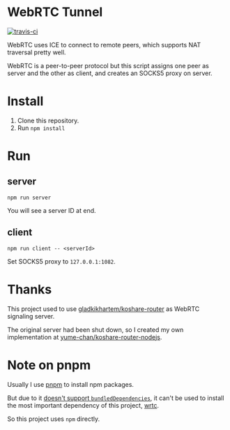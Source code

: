 # WebRTC Tunnel

[![travis-ci](https://travis-ci.org/yume-chan/webrtc-tunnel.svg?branch=master)](https://travis-ci.org/yume-chan/webrtc-tunnel)

WebRTC uses ICE to connect to remote peers, which supports NAT traversal pretty well.

WebRTC is a peer-to-peer protocol but this script assigns one peer as server and the other as client, and creates an SOCKS5 proxy on server.

# Install

1. Clone this repository.
2. Run `npm install`

# Run

## server

````shell
npm run server
````

You will see a server ID at end.

## client

````shell
npm run client -- <serverId>
````

Set SOCKS5 proxy to `127.0.0.1:1082`.

# Thanks

This project used to use [gladkikhartem/koshare-router](https://github.com/gladkikhartem/koshare-router) as WebRTC signaling server.

The original server had been shut down, so I created my own implementation at [yume-chan/koshare-router-nodejs](https://github.com/yume-chan/koshare-router-nodejs).

# Note on pnpm

Usually I use [pnpm](https://github.com/pnpm/pnpm) to install npm packages.

But due to it [doesn't support `bundledDependencies`](https://github.com/pnpm/pnpm/issues/844), it can't be used to install the most important dependency of this project, [wrtc](https://github.com/node-webrtc/node-webrtc).

So this project uses `npm` directly.
